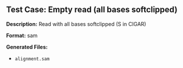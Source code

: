 ## Test Case: Empty read (all bases softclipped)

**Description:** Read with all bases softclipped (S in CIGAR)

**Format:** sam

**Generated Files:**
- `alignment.sam`
